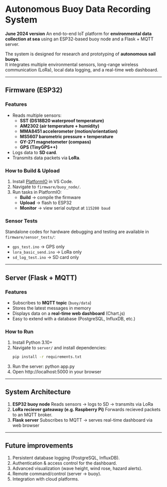 # Autonomous Buoy Data Recording System
**June 2024 version**
An end-to-end IoT platform for **environmental data collection at sea** using an ESP32-based buoy node and a Flask + MQTT server.

The system is designed for research and prototyping of **autonomous sail buoys**.  
It integrates multiple environmental sensors, long-range wireless communication (LoRa), local data logging, and a real-time web dashboard.

---

## Firmware (ESP32)

### Features
- Reads multiple sensors:
  - **SST (DS18B20 waterproof temperature)**
  - **AM2302 (air temperature + humidity)**
  - **MMA8451 accelerometer (motion/orientation)**
  - **MS5607 barometric pressure + temperature**
  - **GY-271 magnetometer (compass)**
  - **GPS (TinyGPS++)**
- Logs data to **SD card**.
- Transmits data packets via **LoRa**.

### How to Build & Upload
1. Install [PlatformIO](https://platformio.org/) in VS Code.   
2. Navigate to `firmware/buoy_node/`.  
3. Run tasks in PlatformIO:
   - **Build** → compile the firmware  
   - **Upload** → flash to ESP32  
   - **Monitor** → view serial output at `115200 baud`  

### Sensor Tests
Standalone codes for hardware debugging and testing are available in `firmware/sensor_tests/`:
- `gps_test.ino` → GPS only  
- `lora_basic_send.ino` → LoRa only  
- `sd_log_test.ino` → SD card only  

---

## Server (Flask + MQTT)

### Features
- Subscribes to **MQTT topic** (`buoy/data`)  
- Stores the latest messages in memory  
- Displays data on a **real-time web dashboard** (Chart.js)  
- Easy to extend with a database (PostgreSQL, InfluxDB, etc.)  

### How to Run
1. Install Python 3.10+  
2. Navigate to `server/` and install dependencies:  
   ```bash
   pip install -r requirements.txt
3. Run the server: python app.py
4. Open http://localhost:5000 in your browser

---

## System Architecture

1. **ESP32 buoy node**
   Reads sensors -> logs to SD -> transmits via LoRa
2. **LoRa reciever gateaway (e.g. Raspberry Pi)**
   Forwards recieved packets to an MQTT broker.
3. **Flask server**
   Subscribes to MQTT -> serves real-time dashboard via web browser

---

## Future improvements

1. Persistent database logging (PostgreSQL, InfluxDB).
2. Authentication & access control for the dashboard.
3. Advanced visualization (wave height, wind rose, hazard alerts).
4. Remote command/control (server → buoy).
5. Integration with cloud platforms.
